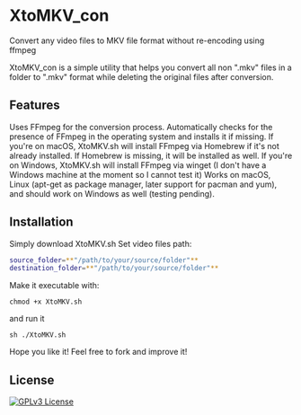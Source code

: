 # XtoMKV_con
Convert any video files to MKV file format without re-encoding using ffmpeg


XtoMKV_con is a simple utility that helps you convert all non ".mkv" files in a folder to ".mkv" format while deleting the original files after conversion.

## Features

Uses FFmpeg for the conversion process.
Automatically checks for the presence of FFmpeg in the operating system and installs it if missing.
If you're on macOS, XtoMKV.sh will install FFmpeg via Homebrew if it's not already installed. If Homebrew is missing, it will be installed as well.
If you're on Windows, XtoMKV.sh will install FFmpeg via winget (I don't have a Windows machine at the moment so I cannot test it)
Works on macOS, Linux (apt-get as package manager, later support for pacman and yum), and should work on Windows as well (testing pending).


## Installation

Simply download XtoMKV.sh
Set video files path:
```bash
source_folder=**"/path/to/your/source/folder"**
destination_folder=**"/path/to/your/source/folder"**
```
Make it executable with:
```
chmod +x XtoMKV.sh
```
and run it
```
sh ./XtoMKV.sh
```

Hope you like it! Feel free to fork and improve it!

## License

[![GPLv3 License](https://img.shields.io/badge/License-GPL%20v3-yellow.svg)](https://opensource.org/licenses/)
